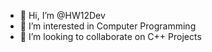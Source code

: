 - 👋 Hi, I’m @HW12Dev
- 👀 I’m interested in Computer Programming
- 💞️ I’m looking to collaborate on C++ Projects
